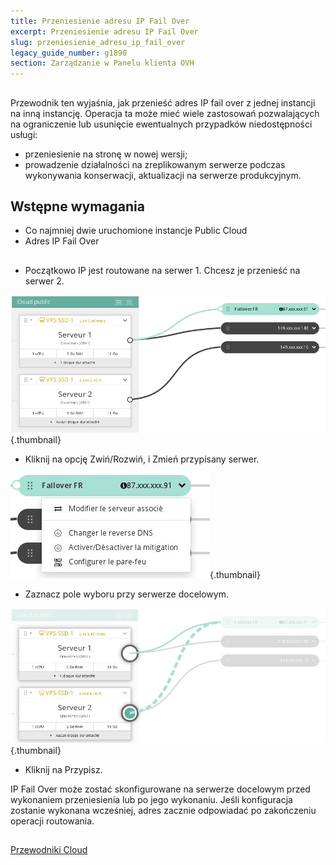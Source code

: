```yaml
---
title: Przeniesienie adresu IP Fail Over
excerpt: Przeniesienie adresu IP Fail Over
slug: przeniesienie_adresu_ip_fail_over
legacy_guide_number: g1890
section: Zarządzanie w Panelu klienta OVH
---
```



## 
Przewodnik ten wyjaśnia, jak przenieść adres IP fail over z jednej instancji na inną instancję. Operacja ta może mieć wiele zastosowań pozwalających na ograniczenie lub usunięcie ewentualnych przypadków niedostępności usługi:

- przeniesienie na stronę w nowej wersji;
- prowadzenie działalności na zreplikowanym serwerze podczas wykonywania konserwacji, aktualizacji na serwerze produkcyjnym.




## Wstępne wymagania

- Co najmniej dwie uruchomione instancje Public Cloud
- Adres IP Fail Over




## 

- Początkowo IP jest routowane na serwer 1. Chcesz je przenieść na serwer 2.



![](images/img_3815.jpg){.thumbnail}

- Kliknij na opcję Zwiń/Rozwiń, i Zmień przypisany serwer.



![](images/img_3816.jpg){.thumbnail}

- Zaznacz pole wyboru przy serwerze docelowym.



![](images/img_3817.jpg){.thumbnail}

- Kliknij na Przypisz.


IP Fail Over może zostać skonfigurowane na serwerze docelowym przed wykonaniem przeniesienia lub po jego wykonaniu. Jeśli konfiguracja zostanie wykonana wcześniej, adres zacznie odpowiadać po zakończeniu operacji routowania.


## 
[Przewodniki Cloud]({legacy}1785)

